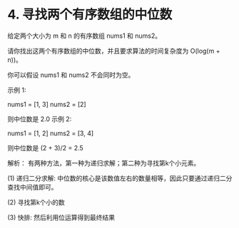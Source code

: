 # 4. 寻找两个有序数组的中位数
给定两个大小为 m 和 n 的有序数组 nums1 和 nums2。

请你找出这两个有序数组的中位数，并且要求算法的时间复杂度为 O(log(m + n))。

你可以假设 nums1 和 nums2 不会同时为空。

示例 1:

nums1 = [1, 3]
nums2 = [2]

则中位数是 2.0
示例 2:

nums1 = [1, 2]
nums2 = [3, 4]

则中位数是 (2 + 3)/2 = 2.5

解析：
有两种方法，第一种为递归求解；第二种为寻找第k个小元素。

(1) 递归二分求解: 中位数的核心是该数值左右的数量相等，因此只要通过递归二分查找中间值即可。

(2) 寻找第k个小的数

(3) 快排: 然后利用位运算得到最终结果